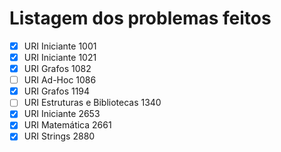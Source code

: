 # Listagem dos problemas feitos

- [x] URI Iniciante 1001
- [x] URI Iniciante 1021
- [x] URI Grafos 1082
- [ ] URI Ad-Hoc 1086
- [x] URI Grafos 1194
- [ ] URI Estruturas e Bibliotecas 1340
- [x] URI Iniciante 2653
- [x] URI Matemática 2661
- [x] URI Strings 2880
